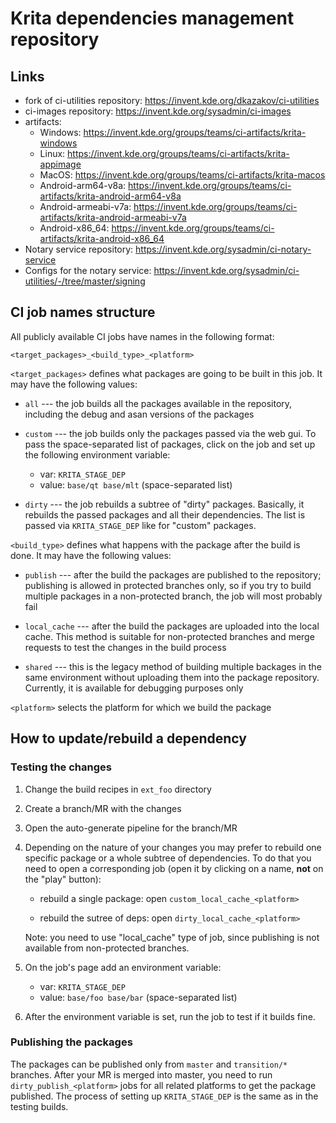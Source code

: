 # Krita dependencies management repository

## Links

* fork of ci-utilities repository: https://invent.kde.org/dkazakov/ci-utilities
* ci-images repository: https://invent.kde.org/sysadmin/ci-images
* artifacts:
    * Windows: https://invent.kde.org/groups/teams/ci-artifacts/krita-windows
    * Linux: https://invent.kde.org/groups/teams/ci-artifacts/krita-appimage
    * MacOS: https://invent.kde.org/groups/teams/ci-artifacts/krita-macos
    * Android-arm64-v8a: https://invent.kde.org/groups/teams/ci-artifacts/krita-android-arm64-v8a
    * Android-armeabi-v7a: https://invent.kde.org/groups/teams/ci-artifacts/krita-android-armeabi-v7a
    * Android-x86_64: https://invent.kde.org/groups/teams/ci-artifacts/krita-android-x86_64
* Notary service repository: https://invent.kde.org/sysadmin/ci-notary-service
* Configs for the notary service: https://invent.kde.org/sysadmin/ci-utilities/-/tree/master/signing

## CI job names structure

All publicly available CI jobs have names in the following format:

```
<target_packages>_<build_type>_<platform>
```

`<target_packages>` defines what packages are going to be built in this job. It may have the following values:

* `all` --- the job builds all the packages available in the repository, including the debug and asan versions of the packages

* `custom` --- the job builds only the packages passed via the web gui. To pass the space-separated list of packages, click on the job and set up the following environment variable:

    * var: `KRITA_STAGE_DEP`
    * value: `base/qt base/mlt` (space-separated list)

* `dirty` --- the job rebuilds a subtree of "dirty" packages. Basically, it rebuilds the passed packages and all their dependencies. The list is passed via `KRITA_STAGE_DEP` like for "custom" packages.

`<build_type>` defines what happens with the package after the build is done. It may have the following values:

* `publish` --- after the build the packages are published to the repository; publishing is allowed in protected branches only, so if you try to build multiple packages in a non-protected branch, the job will most probably fail

* `local_cache` --- after the build the packages are uploaded into the local cache. This method is suitable for non-protected branches and merge requests to test the changes in the build process

* `shared` --- this is the legacy method of building multiple backages in the same environment without uploading them into the package repository. Currently, it is available for debugging purposes only

`<platform>` selects the platform for which we build the package

## How to update/rebuild a dependency

### Testing the changes

1) Change the build recipes in `ext_foo` directory
2) Create a branch/MR with the changes
3) Open the auto-generate pipeline for the branch/MR
4) Depending on the nature of your changes you may prefer to rebuild one specific package or a whole subtree of dependencies. To do that you need to open a corresponding job (open it by clicking on a name, **not** on the "play" button):

    * rebuild a single package: open `custom_local_cache_<platform>`

    * rebuild the sutree of deps: open `dirty_local_cache_<platform>`

    Note: you need to use "local_cache" type of job, since publishing is not available from non-protected branches.

5) On the job's page add an environment variable:

    * var: `KRITA_STAGE_DEP`
    * value: `base/foo base/bar` (space-separated list)

6) After the environment variable is set, run the job to test if it builds fine.

### Publishing the packages

The packages can be published only from `master` and `transition/*` branches. After your MR is merged into master, you need to run `dirty_publish_<platform>` jobs for all related platforms to get the package published. The process of setting up `KRITA_STAGE_DEP` is the same as in the testing builds.
